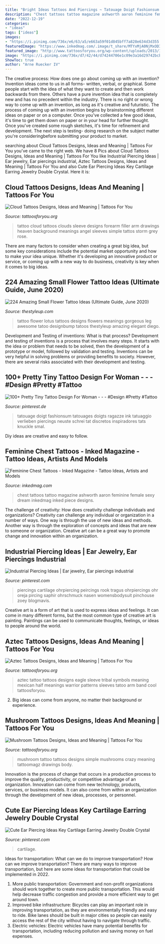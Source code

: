 ```yaml
---
title: "Bright Ideas Tattoos And Piercings ~ Tatouage Doigt Fashionsum Tatouages Doigts Ragazze Ink Tatuaggio Verlieben Piercings Neuste Schrei Tat Discretos Inspiradores Tats Knuckle Smal"
description: "Chest tattoos tattoo magazine ashworth aaron feminine female sexy dream inkedmag inked piece designs"
date: "2022-12-19"
categories:
- "ideas"
tags: ["ideas"]
images:
- "https://i.pinimg.com/736x/e6/63/a5/e663a59f01d845bff7a828e634d3d355.jpg"
featuredImage: "https://www.inkedmag.com/.image/t_share/MTYxMjA0NjMxODIzNzIyNDYw/aaron-ashworth.jpg"
featured_image: "http://www.tattoosforyou.org/wp-content/uploads/2013/10/Cloud-Tattoos.jpg"
image: "https://i.pinimg.com/736x/d7/42/44/d74244706e1c09e3a16d29742bcbd74a.jpg"
ShowToc: true
author: "Arne Ruecker IV"
---
```



The creative process: How does one go about coming up with an invention?
Invention ideas come to us in all forms- written, verbal, or graphical. Some people start with the idea of what they want to create and then work backwards from there. Others have a pure invention idea that is completely new and has no precedent within the industry. There is no right or wrong way to come up with an invention, as long as it's creative and futuristic. The process of coming up with an invention begins by brainstorming different ideas on paper or on a computer. Once you've collected a few good ideas, it's time to get them down on paper or in your head for further thought. Once you've created some rough sketches, it's time for refinement and development. The next step is testing- doing research on the subject matter you're consideringbefore submitting your product to market.

	

		
searching about Cloud Tattoos Designs, Ideas and Meaning | Tattoos For You you've came to the right web. We have 8 Pics about Cloud Tattoos Designs, Ideas and Meaning | Tattoos For You like Industrial Piercing Ideas | Ear jewelry, Ear piercings industrial, Aztec Tattoos Designs, Ideas and Meaning | Tattoos For You and also Cute Ear Piercing Ideas Key Cartilage Earring Jewelry Double Crystal. Here it is:
		
    
## Cloud Tattoos Designs, Ideas And Meaning | Tattoos For You

<img loading=lazy src="http://www.tattoosforyou.org/wp-content/uploads/2013/10/Cloud-Tattoos.jpg" onerror="this.onerror=null;this.src='https://tse3.mm.bing.net/th?id=OIP.KHsRUWGyFWuVf55nnBJxIQHaLH&amp;pid=15.1';" alt="Cloud Tattoos Designs, Ideas and Meaning | Tattoos For You">

_Source: tattoosforyou.org_

>tattoo cloud tattoos clouds sleeve designs forearm filler arm drawings heaven background meanings angel sleeves simple tattos storm grey rose. 

	

There are many factors to consider when creating a great big idea, but some key considerations include the potential market opportunity and how to make your idea unique. Whether it's developing an innovative product or service, or coming up with a new way to do business, creativity is key when it comes to big ideas.

    
## 224 Amazing Small Flower Tattoo Ideas (Ultimate Guide, June 2020)

<img loading=lazy src="https://thestyleup.com/wp-content/uploads/2015/03/46-flower-tattoo1.jpg" onerror="this.onerror=null;this.src='https://tse3.mm.bing.net/th?id=OIP.pU5GFM_p4MPzYYT5oWTFswHaLH&amp;pid=15.1';" alt="224 Amazing Small Flower Tattoo Ideas (Ultimate Guide, June 2020)">

_Source: thestyleup.com_

>tattoo flower lotus tattoos designs flowers meanings gorgeous leg awesome tatoo designbump tatoos thestyleup amazing elegant diego. 

	

Development and Testing of inventions: What is that process?
Development and testing of inventions is a process that involves many steps. It starts with the idea or problem that needs to be solved, then the development of a prototype or model, followed by validation and testing. Inventions can be very helpful in solving problems or providing benefits to society. However, there are several risks associated with their development and testing.

    
## 100+ Pretty Tiny Tattoo Design For Woman - - - #Design #Pretty #Tattoo

<img loading=lazy src="https://i.pinimg.com/736x/00/9b/12/009b12f6d367eb9a3400b310b277ee94.jpg" onerror="this.onerror=null;this.src='https://tse4.mm.bing.net/th?id=OIP.hgtCBMrNsB-Tt8nbQBkk5wHaJT&amp;pid=15.1';" alt="100+ Pretty Tiny Tattoo Design For Woman - - - #Design #Pretty #Tattoo">

_Source: pinterest.de_

>tatouage doigt fashionsum tatouages doigts ragazze ink tatuaggio verlieben piercings neuste schrei tat discretos inspiradores tats knuckle smal. 

	

Diy ideas are creative and easy to follow.

    
## Feminine Chest Tattoos - Inked Magazine - Tattoo Ideas, Artists And Models

<img loading=lazy src="https://www.inkedmag.com/.image/t_share/MTYxMjA0NjMxODIzNzIyNDYw/aaron-ashworth.jpg" onerror="this.onerror=null;this.src='https://tse4.mm.bing.net/th?id=OIP.N4uzP9OhTz4qrkVpm1yhBAHaHa&amp;pid=15.1';" alt="Feminine Chest Tattoos - Inked Magazine - Tattoo Ideas, Artists and Models">

_Source: inkedmag.com_

>chest tattoos tattoo magazine ashworth aaron feminine female sexy dream inkedmag inked piece designs. 

	

The challenge of creativity: How does creativity challenge individuals and organizations?
Creativity can challenge any individual or organization in a number of ways. One way is through the use of new ideas and methods. Another way is through the exploration of concepts and ideas that are new to someone or organization. Creative art can be a great way to promote change and innovation within an organization.

    
## Industrial Piercing Ideas | Ear Jewelry, Ear Piercings Industrial

<img loading=lazy src="https://i.pinimg.com/736x/d7/42/44/d74244706e1c09e3a16d29742bcbd74a.jpg" onerror="this.onerror=null;this.src='https://tse2.mm.bing.net/th?id=OIP.kFX0vv_Rjsn4pKZ9-Us26QHaKI&amp;pid=15.1';" alt="Industrial Piercing Ideas | Ear jewelry, Ear piercings industrial">

_Source: pinterest.com_

>piercings cartilage ohrpiercing peircings rook tragus ohrpiercings ohr oreja pircing saphir ohrschmuck nasen womensbodysuit pinchouse zoey blogmavis. 

	

Creative art is a form of art that is used to express ideas and feelings. It can come in many different forms, but the most common type of creative art is painting. Paintings can be used to communicate thoughts, feelings, or ideas to people around the world.

    
## Aztec Tattoos Designs, Ideas And Meaning | Tattoos For You

<img loading=lazy src="http://www.tattoosforyou.org/wp-content/uploads/2013/09/Aztec-Tattoos-Sleeve-645x1024.jpg" onerror="this.onerror=null;this.src='https://tse3.mm.bing.net/th?id=OIP.QdeBALytWodCItenaAK3YwHaLw&amp;pid=15.1';" alt="Aztec Tattoos Designs, Ideas and Meaning | Tattoos For You">

_Source: tattoosforyou.org_

>aztec tattoo tattoos designs eagle sleeve tribal symbols meaning mexican half meanings warrior patterns sleeves tatoo arm band cool tattoosforyou. 

	

2. Big ideas can come from anyone, no matter their background or experience.

    
## Mushroom Tattoos Designs, Ideas And Meaning | Tattoos For You

<img loading=lazy src="https://www.tattoosforyou.org/wp-content/uploads/2016/03/Mushroom-Tattoo.jpg" onerror="this.onerror=null;this.src='https://tse4.mm.bing.net/th?id=OIP.2_ZJ8-abbc-6PcSEsr6pNAHaNI&amp;pid=15.1';" alt="Mushroom Tattoos Designs, Ideas and Meaning | Tattoos For You">

_Source: tattoosforyou.org_

>mushroom tattoo tattoos designs simple mushrooms crazy meaning tattoomagz drawings body. 

	

Innovation is the process of change that occurs in a production process to improve the quality, productivity, or competitive advantage of an organization. Innovation can come from new technology, products, services, or business models. It can also come from within an organization through the development of new ideas, processes, or personnel.

    
## Cute Ear Piercing Ideas Key Cartilage Earring Jewelry Double Crystal

<img loading=lazy src="https://i.pinimg.com/736x/e6/63/a5/e663a59f01d845bff7a828e634d3d355.jpg" onerror="this.onerror=null;this.src='https://tse2.mm.bing.net/th?id=OIP.oZRC4UxXXhaaBt0hYxxn-wHaL2&amp;pid=15.1';" alt="Cute Ear Piercing Ideas Key Cartilage Earring Jewelry Double Crystal">

_Source: pinterest.com_

>cartilage. 

	

Ideas for transportation: What can we do to improve transportation?
How can we improve transportation? 
There are many ways to improve transportation, but here are some ideas for transportation that could be implemented in 2022.

1. More public transportation: Government and non-profit organizations should work together to create more public transportation. This would help decrease traffic congestion and provide a more efficient way to get around town.
2. Improved bike infrastructure: Bicycles can play an important role in improving transportation, as they are environmentally friendly and easy to ride. Bike lanes should be built in major cities so people can easily access the rest of the city without having to navigate through traffic. 
3. Electric vehicles: Electric vehicles have many potential benefits for transportation, including reducing pollution and saving money on fuel expenses.

